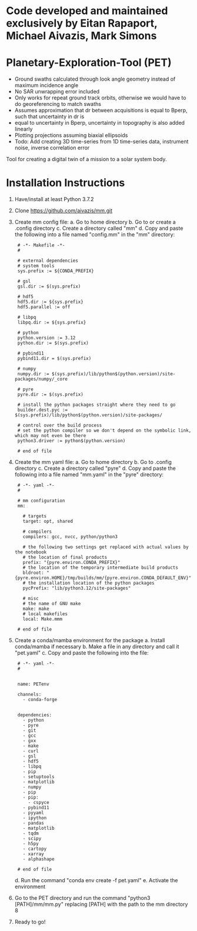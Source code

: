 # Code developed and maintained exclusively by Eitan Rapaport, Michael Aivazis, Mark Simons
# Planetary-Exploration-Tool (PET)

- Ground swaths calculated through look angle geometry instead of maximum incidence angle
- No SAR unwrapping error included
- Only works for repeat ground track orbits, otherwise we would have to do georeferencing to match swaths
- Assumes approximation that dr between acquisitions is equal to Bperp, such that uncertainty in dr is 
- equal to uncertainty in Bperp, uncertainty in topography is also added linearly
- Plotting projections assuming biaxial ellipsoids
- Todo: Add creating  3D time-series from 1D time-series data, instrument noise, inverse correlation error

Tool for creating a digital twin of a mission to a solar system body.

# Installation Instructions

1. Have/install at least Python 3.7.2
2. Clone https://github.com/aivazis/mm.git
3. Create mm config file:
    a. Go to home directory
    b. Go to or create a .config directory
    c. Create a directory called "mm"
    d. Copy and paste the following into a file named "config.mm" in the "mm" directory:
    
        # -*- Makefile -*-
        #

        # external dependencies
        # system tools
        sys.prefix := ${CONDA_PREFIX}

        # gsl
        gsl.dir := $(sys.prefix)

        # hdf5
        hdf5.dir := ${sys.prefix}
        hdf5.parallel := off

        # libpq
        libpq.dir := ${sys.prefix}

        # python
        python.version := 3.12
        python.dir := $(sys.prefix)

        # pybind11
        pybind11.dir = $(sys.prefix)

        # numpy
        numpy.dir := $(sys.prefix)/lib/python$(python.version)/site-packages/numpy/_core

        # pyre
        pyre.dir := $(sys.prefix)

        # install the python packages straight where they need to go
        builder.dest.pyc := $(sys.prefix)/lib/python$(python.version)/site-packages/

        # control over the build process
        # set the python compiler so we don't depend on the symbolic link, which may not even be there
        python3.driver := python$(python.version)
        
        # end of file

4. Create the mm yaml file:
    a. Go to home directory
    b. Go to .config directory
    c. Create a directory called "pyre"
    d. Copy and paste the following into a file named "mm.yaml" in the "pyre" directory:
    
        # -*- yaml -*-
        #

        # mm configuration
        mm:

          # targets
          target: opt, shared

          # compilers
          compilers: gcc, nvcc, python/python3

          # the following two settings get replaced with actual values by the notebook
          # the location of final products
          prefix: "{pyre.environ.CONDA_PREFIX}"
          # the location of the temporary intermediate build products
          bldroot: "{pyre.environ.HOME}/tmp/builds/mm/{pyre.environ.CONDA_DEFAULT_ENV}"
          # the installation location of the python packages
          pycPrefix: "lib/python3.12/site-packages"

          # misc
          # the name of GNU make
          make: make
          # local makefiles
          local: Make.mmm

        # end of file
        
5. Create a conda/mamba environment for the package
    a. Install conda/mamba if necessary
    b. Make a file in any directory and call it "pet.yaml"
    c. Copy and paste the following into the file:
    
        # -*- yaml -*-
        #


        name: PETenv

        channels:
          - conda-forge

            
        dependencies:
          - python
          - pyre
          - git
          - gcc
          - gxx
          - make
          - curl
          - gsl
          - hdf5
          - libpq
          - pip
          - setuptools
          - matplotlib
          - numpy
          - pip
          - pip:
            - cspyce
          - pybind11
          - pyyaml
          - ipython
          - pandas
          - matplotlib
          - tqdm
          - scipy
          - h5py
          - cartopy
          - xarray
          - alphashape

        # end of file

    d. Run the command "conda env create -f pet.yaml"
    e. Activate the environment

6. Go to the PET directory and run the command "python3 [PATH]/mm/mm.py" replacing [PATH] with the path to the mm directory 8
7. Ready to go!
